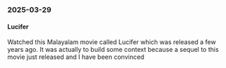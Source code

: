 ### 2025-03-29
#### Lucifer
Watched this Malayalam movie called Lucifer which was released a few years ago. It was actually to build some context because a sequel to this movie just released and I have been convinced

